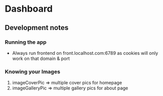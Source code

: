 # Dashboard

## Development notes

### Running the app

- Always run frontend on front.localhost.com:6789 as cookies will only work on that domain & port

### Knowing your Images

1. imageCoverPic => multiple cover pics for homepage
2. imageGalleryPic => multiple gallery pics for about page
